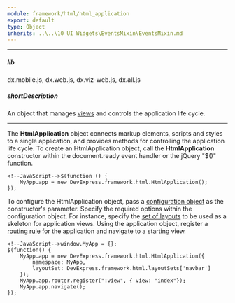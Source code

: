 ```yaml
---
module: framework/html/html_application
export: default
type: Object
inherits: ..\..\10 UI Widgets\EventsMixin\EventsMixin.md
---
```

---
##### lib
dx.mobile.js, dx.web.js, dx.viz-web.js, dx.all.js

##### shortDescription
An object that manages [views](/concepts/40%20SPA%20Framework/1%20Views%20and%20Layouts '/Documentation/Guide/SPA_Framework/Views_and_Layouts/') and controls the application life cycle.

---
The **HtmlApplication** object connects markup elements, scripts and styles to a single application, and provides methods for controlling the application life cycle. To create an HtmlApplication object, call the **HtmlApplication** constructor within the document.ready event handler or the jQuery "$()" function.

    <!--JavaScript-->$(function () {
        MyApp.app = new DevExpress.framework.html.HtmlApplication();
    });

To configure the HtmlApplication object, pass a [configuration object](/api-reference/40%20SPA%20Framework/HtmlApplication/1%20Configuration '/Documentation/ApiReference/SPA_Framework/HtmlApplication/Configuration/') as the constructor's parameter. Specify the required options within the configuration object. For instance, specify the [set of layouts](/api-reference/40%20SPA%20Framework/HtmlApplication/1%20Configuration/layoutSet.md '/Documentation/ApiReference/SPA_Framework/HtmlApplication/Configuration/#layoutSet') to be used as a skeleton for application views. Using the application object, register a [routing rule](/concepts/40%20SPA%20Framework/3%20Navigation%20and%20Routing '/Documentation/Guide/SPA_Framework/Navigation_and_Routing/') for the application and navigate to a starting view.

    <!--JavaScript-->window.MyApp = {};
    $(function() {
        MyApp.app = new DevExpress.framework.html.HtmlApplication({
            namespace: MyApp,
            layoutSet: DevExpress.framework.html.layoutSets['navbar']
        });
        MyApp.app.router.register(":view", { view: "index"});
        MyApp.app.navigate();
    });